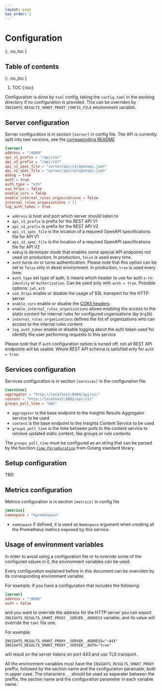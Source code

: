 ```yaml
---
layout: page
nav_order: 2
---
```


# Configuration
{: .no_toc }

## Table of contents
{: .no_toc }

1. TOC
{:toc}

Configuration is done by `toml` config, taking the `config.toml` in the working
directory if no configuration is provided. This can be overriden by
`INSIGHTS_RESULTS_SMART_PROXY_CONFIG_FILE` environment variable.

## Server configuration

Server configuration is in section `[server]` in config file.
The API is currently split into two versions, see the [corresponding README](https://github.com/RedHatInsights/insights-results-smart-proxy/blob/master/server/api/README.md)

```toml
[server]
address = ":8080"
api_v1_prefix = "/api/v1/"
api_v2_prefix = "/api/v2/"
api_v1_spec_file = "server/api/v1/openapi.json"
api_v2_spec_file = "server/api/v2/openapi.json"
debug = true
auth = true
auth_type = "xrh"
use_https = false
enable_cors = false
enable_internal_rules_organizations = false
internal_rules_organizations = []
log_auth_token = true
```

* `address` is host and port which server should listen to
* `api_v1_prefix` is prefix for the REST API V1
* `api_v2_prefix` is prefix for the REST API V2
* `api_v1_spec_file` is the location of a required OpenAPI specifications file for API V1
* `api_v2_spec_file` is the location of a required OpenAPI specifications file for API V2
* `debug` is developer mode that enables some special API endpoints not used on production. In
production, `false` is used every time.
* `auth` turns on or turns authentication. Please note that this option can be set to `false` only
in devel environment. In production, `true` is used every time.
* `auth_type` set type of auth, it means which header to use for auth `x-rh-identity` or
`Authorization`. Can be used only with `auth = true`. Possible options: `jwt`, `xrh`
* `use_https` enable or disable the usage of SSL transport for the HTTP server
* `enable_cors` enable or disable the [CORS
  headers](https://developer.mozilla.org/en-US/docs/Web/HTTP/CORS)
* `enable_internal_rules_organizations` allows enabling the access to the static
  content for internal rules for configured organizations (by `OrgID`)
* `internal_rules_organizations` defines the list of organizations who can
  access to the internal rules content
* `log_auth_token` enable or disable logging about the auth token used for
  identify the user performing requests to this service

Please note that if `auth` configuration option is turned off, not all REST API endpoints will be
usable. Whole REST API schema is satisfied only for `auth = true`.

## Services configuration

Services configuration is in section `[services]` in the configuration file.

```toml
[services]
aggregator = "http://localhost:8080/api/v1/"
content = "http://localhost:8082/api/v1/"
groups_poll_time = "60s"
```

* `aggregator` is the base endpoint to the Insights Results Aggregator service
  to be used
* `content` is the base endpoint to the Insights Content Service to be used
* `groups_poll_time` is the time between polls to the content service to
  retrieve updated static content, like groups or rule contents
  
The `groups_poll_time` must be configured as an string that can be parsed by the
function [`time.ParseDuration`](https://golang.org/pkg/time/#ParseDuration) from
Golang standard library.

## Setup configuration

TBD

## Metrics configuration

Metrics configuration is in section `[metrics]` in config file

```toml
[metrics]
namespace = "mynamespace"
```

* `namespace` if defined, it is used as `Namespace` argument when creating all
  the Prometheus metrics exposed by this service.

## Usage of environment variables

In order to avoid using a configuration file or to override some of the
configured values in it, the environment variables can be used.

Every configuration explained before in this document can be overriden by its
corresponding environment variable.

For example, if you have a configuration that includes the following:

```toml
[server]
address = ":8080"
auth = false
```

and you want to override the address for the HTTP server you can export
`INSIGHTS_RESULTS_SMART_PROXY__SERVER__ADDRESS` variable, and its value will
override the `toml` file one.

For example:

```shell
INSIGHTS_RESULTS_SMART_PROXY__SERVER__ADDRESS=":443"
INSIGHTS_RESULTS_SMART_PROXY__SERVER__AUTH="true"
```

will result on the server listens on port 443 and use TLS transport.

All the environment variables must have the `INSIGHTS_RESULTS_SMART_PROXY`
preffix, followed by the section name and the configuration paramater, both in
upper case. The characters `__` should be used as separater between the preffix,
the section name and the configuration parameter in each variable name.



